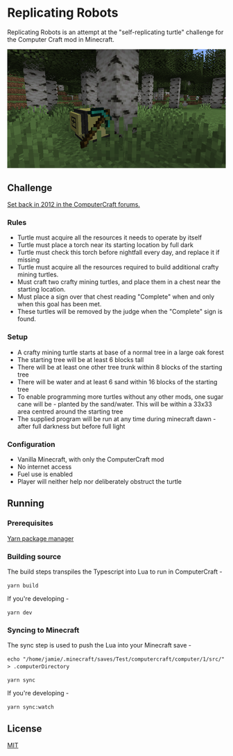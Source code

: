 # Replicating Robots

Replicating Robots is an attempt at the "self-replicating turtle" challenge for the Computer Craft mod in Minecraft.

![image](readme.png)

## Challenge

[Set back in 2012 in the ComputerCraft forums.](http://www.computercraft.info/forums2/index.php?/topic/4462-competition/)

### Rules

- Turtle must acquire all the resources it needs to operate by itself
- Turtle must place a torch near its starting location by full dark
- Turtle must check this torch before nightfall every day, and replace it if missing
- Turtle must acquire all the resources required to build additional crafty mining turtles.
- Must craft two crafty mining turtles, and place them in a chest near the starting location.
- Must place a sign over that chest reading "Complete" when and only when this goal has been met.
- These turtles will be removed by the judge when the "Complete" sign is found.

### Setup

- A crafty mining turtle starts at base of a normal tree in a large oak forest
- The starting tree will be at least 6 blocks tall
- There will be at least one other tree trunk within 8 blocks of the starting tree
- There will be water and at least 6 sand within 16 blocks of the starting tree
- To enable programming more turtles without any other mods, one sugar cane will be - planted by the sand/water. This will be within a 33x33 area centred around the starting tree
- The supplied program will be run at any time during minecraft dawn - after full darkness but before full light

### Configuration

- Vanilla Minecraft, with only the ComputerCraft mod
- No internet access
- Fuel use is enabled
- Player will neither help nor deliberately obstruct the turtle

## Running

### Prerequisites

[Yarn package manager](https://yarnpkg.com/)

### Building source

The build steps transpiles the Typescript into Lua to run in ComputerCraft -

`yarn build`

If you're developing -

`yarn dev`

### Syncing to Minecraft

The sync step is used to push the Lua into your Minecraft save -

`echo "/home/jamie/.minecraft/saves/Test/computercraft/computer/1/src/" > .computerDirectory`

`yarn sync`

If you're developing -

`yarn sync:watch`

## License

[MIT](https://choosealicense.com/licenses/mit/)
